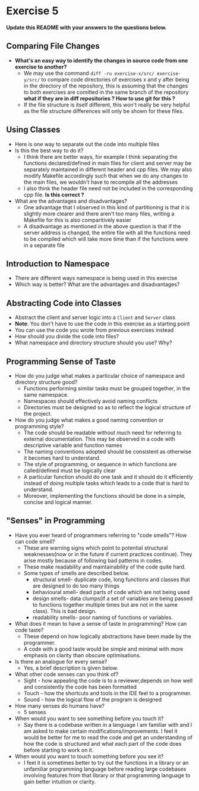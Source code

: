 # Exercise 5

**Update this README with your answers to the questions below.**

## Comparing File Changes

- **What's an easy way to identify the changes in source code from one exercise
  to another?**
    - We may use the command `diff -ru exercise-x/src/ exercise-y/src/` to compare code directories of exercises x and y after being in the directory of the repository, this is assuming that the changes to both exercises are comitted in the same branch of the repository
    **what if they are in diff repositories ? How to use git for this ?**
    - If the file structure is itself different, this won't really be very helpful as the file structure differences will only be shown for these files.
## Using Classes

- Here is one way to separate out the code into multiple files
- Is this the best way to do it? 
  - I think there are better ways, for example I think separating the functions declared/defined in main files for client and server may be separately maintained in different header and cpp files. We may also modify Makefile accordingly such that when we do any changes to the main files, we wouldn't have to recompile all the addresses
  - I also think the header file need not be included in the corresponding cpp file. **Is this correct ?**
- What are the advantages and disadvantages?
  - One advantage that I observed in this kind of partitioning is that it is slightly more clearer and there aren't too many files, writing a Makefile for this is also comparitively easier
  - A disadvantage as mentioned in the above question is that if the server address is changed, the entire file with all the functions need to be compiled which will take more time than if the functions were in a separate file
## Introduction to Namespace

- There are different ways namespace is being used in this exercise
- Which way is better? What are the advantages and disadvantages?

## Abstracting Code into Classes

- Abstract the client and server logic into a `Client` and `Server` class
- **Note**: You don't have to use the code in this exercise as a starting point
- You can use the code you wrote from previous exercises instead
- How should you divide the code into files?
- What namespace and directory structure should you use? Why?

## Programming Sense of Taste

- How do you judge what makes a particular choice of namespace and directory structure good? 
  - Functions performing similar tasks must be grouped together, in the same namespace.
  - Namespaces should effectively avoid naming conflicts
  - Directories must be designed so as to reflect the logical structure of the project.
- How do you judge what makes a good naming convention or programming style?
  - The code should be readable without much need for referring to external documentation. This may be observed in a code with descriptive variable and function names
  - The naming conventions adopted should be consistent as otherwise it becomes hard to understand.
  - The style of programming, or sequence in which functions are called/defined must be logically clear
  - A particular function should do one task and it should do it efficiently instead of doing multiple tasks which leads to a code that is hard to understand.
  - Moreover, implementing the functions should be done in a simple, concise and logical manner.


## "Senses" in Programming

- Have you ever heard of programmers referring to "code smells"? How can code
  smell?
    - These are warning signs which point to potential structural weaknesses(now or in the future if current practices continue). They arise mostly because of following bad patterns in codes.
    - These make readability and maintainability of the code quite hard.
    - Some types of smells are described below.
      - structural smell- duplicate code, long functions and classes that are designed to do too many things
      - behavioural smell- dead parts of code which are not being used
      - design smells- data clumps(if a set of variables are being passed to functions together multiple times but are not in the same class). This is bad design. 
      - readability smells- poor naming of functions or variables.
- What does it mean to have a sense of taste in programming? How can code taste?
    - These depend on how logically abstractions have been made by the programmer.
    - A code with a good taste would be simple and minimal with more emphasis on clarity than obscure optimisations.
- Is there an analogue for every sense?
  - Yes, a brief description is given below.
- What other code senses can you think of?
  - Sight - how appealing the code is to a reviewer,depends on how well and consistently the code has been formatted
  - Touch - how the shortcuts and tools in the IDE feel to a programmer.
  - Sound - how the logical flow of the program is designed
- How many senses do humans have?
  - 5 senses
- When would you want to see something before you touch it?
  - Say there is a codebase written in a language I am familiar with and I am asked to make certain modifications/improvements. I feel it would be better for me to read the code and get an understanding of how the code is structured and what each part of the code does before starting to work on it.
- When would you want to touch something before you see it?
  - I feel it is sometimes better to try out the functions in a library or an unfamiliar programming language before reading large codebases involving features from that library or that programming language to gain better intuition or clarity. 